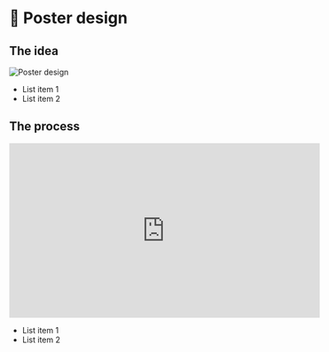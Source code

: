 # 🛬 Poster design

## The idea

![Poster design](images/poster-design.png)

* List item 1
* List item 2

## The process

<iframe width="560" height="315" src="https://www.youtube.com/embed/lJIrF4YjHfQ?si=B21RBO1krg9McbGg" title="YouTube video player" frameborder="0" allow="accelerometer; autoplay; clipboard-write; encrypted-media; gyroscope; picture-in-picture; web-share" allowfullscreen></iframe>  

* List item 1
* List item 2